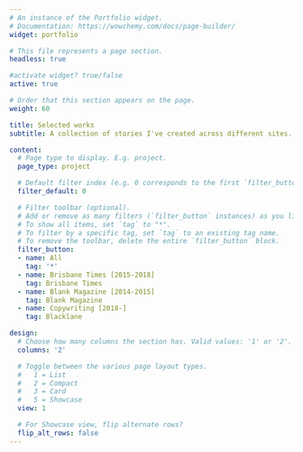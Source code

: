 ```yaml
---
# An instance of the Portfolio widget.
# Documentation: https://wowchemy.com/docs/page-builder/
widget: portfolio

# This file represents a page section.
headless: true

#activate widget? true/false
active: true

# Order that this section appears on the page.
weight: 60

title: Selected works
subtitle: A collection of stories I've created across different sites.

content:
  # Page type to display. E.g. project.
  page_type: project

  # Default filter index (e.g. 0 corresponds to the first `filter_button` instance below).
  filter_default: 0

  # Filter toolbar (optional).
  # Add or remove as many filters (`filter_button` instances) as you like.
  # To show all items, set `tag` to "*".
  # To filter by a specific tag, set `tag` to an existing tag name.
  # To remove the toolbar, delete the entire `filter_button` block.
  filter_button:
  - name: All
    tag: '*'
  - name: Brisbane Times [2015-2018]
    tag: Brisbane Times
  - name: Blank Magazine [2014-2015]
    tag: Blank Magazine
  - name: Copywriting [2018-]
    tag: Blacklane

design:
  # Choose how many columns the section has. Valid values: '1' or '2'.
  columns: '2'

  # Toggle between the various page layout types.
  #   1 = List
  #   2 = Compact
  #   3 = Card
  #   5 = Showcase
  view: 1

  # For Showcase view, flip alternate rows?
  flip_alt_rows: false
---
```

